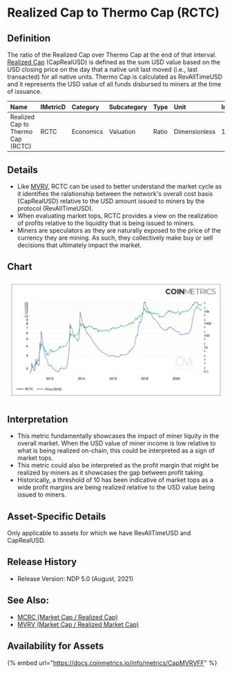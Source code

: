 # Realized Cap to Thermo Cap \(RCTC\)

## Definition

The ratio of the Realized Cap over Thermo Cap at the end of that interval.  [Realized Cap](../market/caprealusd.md) \(CapRealUSD\) is defined as the sum USD value based on the USD closing price on the day that a native unit last moved \(i.e., last transacted\) for all native units. Thermo Cap is calculated as RevAllTimeUSD and it represents the USD value of all funds disbursed to miners at the time of issuance.

| Name | IMetricD | Category | Subcategory | Type | Unit | Interval |
| :--- | :--- | :--- | :--- | :--- | :--- | :--- |
| Realized Cap to Thermo Cap \(RCTC\) | RCTC | Economics | Valuation | Ratio | Dimensionless | 1 day |

## Details

* Like [MVRV](../market/capmvrvcur.md), RCTC can be used to better understand the market cycle as it identifies the ralationship between the network's overall cost basis \(CapRealUSD\) relative to the USD amount issued to miners by the protocol \(RevAllTimeUSD\).  
* When evaluating market tops, RCTC provides a view on the realization of profits relative to the liquidity that is being issued to miners.
* Miners are speculators as they are naturally exposed to the price of the currency they are mining. As such, they collectively make buy or sell decisions that ultimately impact the market.

## Chart

![](../../.gitbook/assets/coin_metrics_network_chart-2-.png)

## Interpretation

* This metric fundamentally showcases the impact of miner liquity in the overall market. When the USD value of miner income is low relative to what is being realized on-chain, this could be interpreted as a sign of market tops.
* This metric could also be interpreted as the profit margin that might be realized by miners as it showcases the gap between profit taking.
* Historically, a threshold of 10 has been indicative of market tops as a wide profit margins are being realized relative to the USD value being issued to miners.

## Asset-Specific Details

Only applicable to assets for which we have RevAllTimeUSD and CapRealUSD.

## Release History

* Release Version: NDP 5.0 \(August, 2021\)

## See Also:

* [MCRC \(Market Cap / Realized Cap\)](miner-cap-to-realized-cap-mcrc.md)
* [MVRV \(Market Cap / Realized Market Cap\)](../market/capmvrvcur.md)

## Availability for Assets

{% embed url="https://docs.coinmetrics.io/info/metrics/CapMVRVFF" %}

